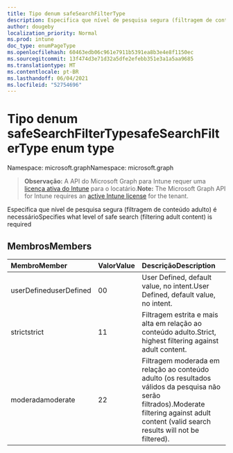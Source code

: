 ```yaml
---
title: Tipo denum safeSearchFilterType
description: Especifica que nível de pesquisa segura (filtragem de conteúdo adulto) é necessário
author: dougeby
localization_priority: Normal
ms.prod: intune
doc_type: enumPageType
ms.openlocfilehash: 60463edb06c961e7911b5391ea8b3e4e8f1150ec
ms.sourcegitcommit: 13f474d3e71d32a5dfe2efebb351e3a1a5aa9685
ms.translationtype: MT
ms.contentlocale: pt-BR
ms.lasthandoff: 06/04/2021
ms.locfileid: "52754696"
---
```

# <a name="safesearchfiltertype-enum-type"></a><span data-ttu-id="ed4a5-103">Tipo denum safeSearchFilterType</span><span class="sxs-lookup"><span data-stu-id="ed4a5-103">safeSearchFilterType enum type</span></span>

<span data-ttu-id="ed4a5-104">Namespace: microsoft.graph</span><span class="sxs-lookup"><span data-stu-id="ed4a5-104">Namespace: microsoft.graph</span></span>

> <span data-ttu-id="ed4a5-105">**Observação:** A API do Microsoft Graph para Intune requer uma [licença ativa do Intune](https://go.microsoft.com/fwlink/?linkid=839381) para o locatário.</span><span class="sxs-lookup"><span data-stu-id="ed4a5-105">**Note:** The Microsoft Graph API for Intune requires an [active Intune license](https://go.microsoft.com/fwlink/?linkid=839381) for the tenant.</span></span>

<span data-ttu-id="ed4a5-106">Especifica que nível de pesquisa segura (filtragem de conteúdo adulto) é necessário</span><span class="sxs-lookup"><span data-stu-id="ed4a5-106">Specifies what level of safe search (filtering adult content) is required</span></span>

## <a name="members"></a><span data-ttu-id="ed4a5-107">Membros</span><span class="sxs-lookup"><span data-stu-id="ed4a5-107">Members</span></span>
|<span data-ttu-id="ed4a5-108">Membro</span><span class="sxs-lookup"><span data-stu-id="ed4a5-108">Member</span></span>|<span data-ttu-id="ed4a5-109">Valor</span><span class="sxs-lookup"><span data-stu-id="ed4a5-109">Value</span></span>|<span data-ttu-id="ed4a5-110">Descrição</span><span class="sxs-lookup"><span data-stu-id="ed4a5-110">Description</span></span>|
|:---|:---|:---|
|<span data-ttu-id="ed4a5-111">userDefined</span><span class="sxs-lookup"><span data-stu-id="ed4a5-111">userDefined</span></span>|<span data-ttu-id="ed4a5-112">0</span><span class="sxs-lookup"><span data-stu-id="ed4a5-112">0</span></span>|<span data-ttu-id="ed4a5-113">User Defined, default value, no intent.</span><span class="sxs-lookup"><span data-stu-id="ed4a5-113">User Defined, default value, no intent.</span></span>|
|<span data-ttu-id="ed4a5-114">strict</span><span class="sxs-lookup"><span data-stu-id="ed4a5-114">strict</span></span>|<span data-ttu-id="ed4a5-115">1</span><span class="sxs-lookup"><span data-stu-id="ed4a5-115">1</span></span>|<span data-ttu-id="ed4a5-116">Filtragem estrita e mais alta em relação ao conteúdo adulto.</span><span class="sxs-lookup"><span data-stu-id="ed4a5-116">Strict, highest filtering against adult content.</span></span>|
|<span data-ttu-id="ed4a5-117">moderada</span><span class="sxs-lookup"><span data-stu-id="ed4a5-117">moderate</span></span>|<span data-ttu-id="ed4a5-118">2</span><span class="sxs-lookup"><span data-stu-id="ed4a5-118">2</span></span>|<span data-ttu-id="ed4a5-119">Filtragem moderada em relação ao conteúdo adulto (os resultados válidos da pesquisa não serão filtrados).</span><span class="sxs-lookup"><span data-stu-id="ed4a5-119">Moderate filtering against adult content (valid search results will not be filtered).</span></span>|




